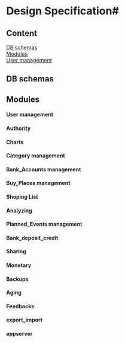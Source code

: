 # Design Specification#
## Content
[DB schemas](#db-schemas)  
[Modules](#modules)  
 [User management](#user-management)
	

## DB schemas ##

## Modules ##

#### User management

#### Authority

#### Charts

#### Category management

#### Bank_Accounts management
#### Buy_Places management
#### Shoping List
#### Analyzing
#### Planned_Events management
#### Bank_deposit_credit
#### Sharing
#### Monetary
#### Backups
#### Aging
#### Feedbacks
#### export_import
#### appserver
